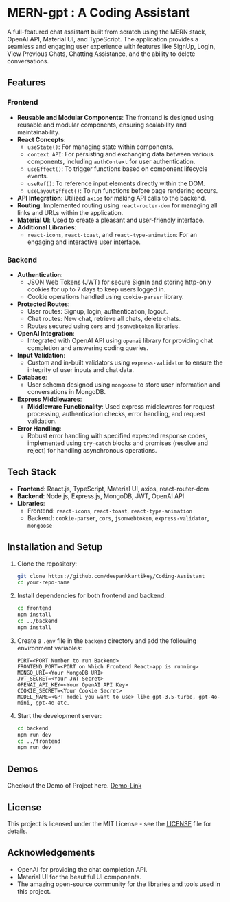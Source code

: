 # MERN-gpt : A Coding Assistant

A full-featured chat assistant built from scratch using the MERN stack, OpenAI API, Material UI, and TypeScript. The application provides a seamless and engaging user experience with features like SignUp, LogIn, View Previous Chats, Chatting Assistance, and the ability to delete conversations.

## Features

### Frontend
- **Reusable and Modular Components**: The frontend is designed using reusable and modular components, ensuring scalability and maintainability.
- **React Concepts**:
  - `useState()`: For managing state within components.
  - `context API`: For persisting and exchanging data between various components, including `authContext` for user authentication.
  - `useEffect()`: To trigger functions based on component lifecycle events.
  - `useRef()`: To reference input elements directly within the DOM.
  - `useLayoutEffect()`: To run functions before page rendering occurs.
- **API Integration**: Utilized `axios` for making API calls to the backend.
- **Routing**: Implemented routing using `react-router-dom` for managing all links and URLs within the application.
- **Material UI**: Used to create a pleasant and user-friendly interface.
- **Additional Libraries**:
  - `react-icons`, `react-toast`, and `react-type-animation`: For an engaging and interactive user interface.

### Backend
- **Authentication**:
  - JSON Web Tokens (JWT) for secure SignIn and storing http-only cookies for up to 7 days to keep users logged in.
  - Cookie operations handled using `cookie-parser` library.
- **Protected Routes**:
  - User routes: Signup, login, authentication, logout.
  - Chat routes: New chat, retrieve all chats, delete chats.
  - Routes secured using `cors` and `jsonwebtoken` libraries.
- **OpenAI Integration**: 
  - Integrated with OpenAI API using `openai` library for providing chat completion and answering coding queries.
- **Input Validation**:
  - Custom and in-built validators using `express-validator` to ensure the integrity of user inputs and chat data.
- **Database**:
  - User schema designed using `mongoose` to store user information and conversations in MongoDB.
- **Express Middlewares**:
  - **Middleware Functionality**: Used express middlewares for request processing, authentication checks, error handling, and request validation.
- **Error Handling**:
  - Robust error handling with specified expected response codes, implemented using `try-catch` blocks and promises (resolve and reject) for handling asynchronous operations.

## Tech Stack
- **Frontend**: React.js, TypeScript, Material UI, axios, react-router-dom
- **Backend**: Node.js, Express.js, MongoDB, JWT, OpenAI API
- **Libraries**: 
  - Frontend: `react-icons`, `react-toast`, `react-type-animation`
  - Backend: `cookie-parser`, `cors`, `jsonwebtoken`, `express-validator`, `mongoose`

## Installation and Setup
1. Clone the repository:
    ```bash
    git clone https://github.com/deepankkartikey/Coding-Assistant
    cd your-repo-name
    ```
2. Install dependencies for both frontend and backend:
    ```bash
    cd frontend
    npm install
    cd ../backend
    npm install
    ```
3. Create a `.env` file in the `backend` directory and add the following environment variables:
    ```env
    PORT=<PORT Number to run Backend>
    FRONTEND_PORT=<PORT on Which Frontend React-app is running>
    MONGO_URI=<Your MongoDB URI>
    JWT_SECRET=<Your JWT Secret>
    OPENAI_API_KEY=<Your OpenAI API Key>
    COOKIE_SECRET=<Your Cookie Secret>
    MODEL_NAME=<GPT model you want to use> like gpt-3.5-turbo, gpt-4o-mini, gpt-4o etc.
    ```
4. Start the development server:
    ```bash
    cd backend
    npm run dev
    cd ../frontend
    npm run dev
    ```

## Demos
  Checkout the Demo of Project here. [Demo-Link](https://drive.google.com/file/d/1CuwtdbWwHJoJVpNItjElf6rdeQIx9K9F/view?usp=sharing)

## License
This project is licensed under the MIT License - see the [LICENSE](LICENSE) file for details.

## Acknowledgements
- OpenAI for providing the chat completion API.
- Material UI for the beautiful UI components.
- The amazing open-source community for the libraries and tools used in this project.
